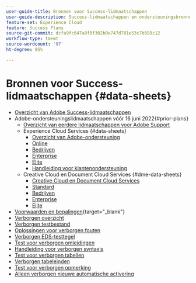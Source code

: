 ```yaml
---
user-guide-title: Bronnen voor Success-lidmaatschappen
user-guide-description: Success-lidmaatschappen en ondersteuningsbronnen voor Adobe Experience Cloud en Adobe Experience Platform.
feature-set: Experience Cloud
feature: Success Plans
source-git-commit: dcfa9fc647a8f0f302b0e747d701e53c7b589c12
workflow-type: tm+mt
source-wordcount: '97'
ht-degree: 95%

---
```



# Bronnen voor Success-lidmaatschappen {#data-sheets}

+ [Overzicht van Adobe Success-lidmaatschappen](overview.md)
+ Adobe-ondersteuningslidmaatschappen vóór 16 juni 2022{#prior-plans}
   + [Overzicht van eerdere lidmaatschappen voor Adobe Support](overview-prior-plans.md)
   + Experience Cloud Services {#data-sheets}
      + [Overzicht van Adobe-ondersteuning](dx-overview.md)
      + [Online](online.md)
      + [Bedrijven](business.md)
      + [Enterprise](enterprise.md)
      + [Elite](elite.md)
      + [Handleiding voor klantenondersteuning](support-guide.md)
   + Creative Cloud en Document Cloud Services {#dme-data-sheets}
      + [Creative Cloud en Document Cloud Services](dme-overview.md)
      + [Standard](dme-standard.md)
      + [Bedrijven](dme-business.md)
      + [Enterprise](dme-enterprise.md)
      + [Elite](dme-elite.md)
+ [Voorwaarden en bepalingen](https://helpx.adobe.com/support/programs/support-policies-terms-conditions.html){target="_blank"}
+ [Verborgen overzicht](hidden-overview.md)
+ [Verborgen testbestand](hidden-test.md)
+ [Oplossingen voor verborgen fouten](hidden/bug-fixes.md)
+ [Verborgen EDS-testtegel](hidden/test-page.md)
+ [Test voor verborgen omleidingen](hidden/test-redirection.md)
+ [Handleiding voor verborgen syntaxis](hidden/syntax-style-guide.md)
+ [Test voor verborgen tabellen](hidden/tables.md)
+ [Verborgen tabeleinden](hidden/table-breaks.md)
+ [Test voor verborgen opmerking](hidden/note-test.md)
+ [Alleen verborgen nieuwe automatische activering](hidden/autoactivate.md)

<!--
+ [Hidden table breaks](hidden/table-breaks.md)


Articles must be added to this TOC file in order to render.

Use this list format to specify links to articles and section headings that expand and collapse in the left rail of the user guide.

An article link CANNOT be used as a section heading.
-->

